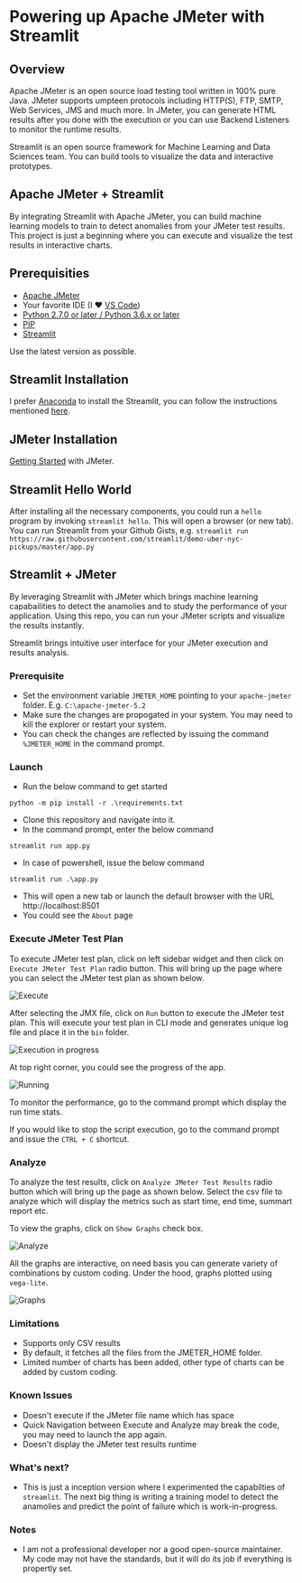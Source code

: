 # Powering up Apache JMeter with Streamlit

## Overview

Apache JMeter is an open source load testing tool written in 100% pure Java. JMeter supports umpteen protocols including HTTP(S), FTP, SMTP, Web Services, JMS and much more. In JMeter, you can generate HTML results after you done with the execution or you can use Backend Listeners to monitor the runtime results. 

Streamlit is an open source framework for Machine Learning and Data Sciences team. You can build tools to visualize the data and interactive prototypes.

## Apache JMeter + Streamlit

By integrating Streamlit with Apache JMeter, you can build machine learning models to train to detect anomalies from your JMeter test results. This project is just a beginning where you can execute and visualize the test results in interactive charts.

## Prerequisities

* [Apache JMeter](https://jmeter.apache.org/download_jmeter.cgi)
* Your favorite IDE (I ❤ [VS Code](https://code.visualstudio.com/))
* [Python 2.7.0 or later / Python 3.6.x or later](https://www.python.org/downloads/)
* [PIP](https://pip.pypa.io/en/stable/installing/)
* [Streamlit](https://streamlit.io/docs/index.html)

Use the latest version as possible.

## Streamlit Installation

I prefer [Anaconda](https://www.anaconda.com/) to install the Streamlit, you can follow the instructions mentioned [here](https://streamlit.io/docs/getting_started.html).

## JMeter Installation

[Getting Started](https://jmeter.apache.org/usermanual/get-started.html#running) with JMeter.

## Streamlit Hello World

After installing all the necessary components, you could run a `hello` program by invoking `streamlit hello`. This will open a browser (or new tab). You can run Streamlit from your Github Gists, e.g. `streamlit run https://raw.githubusercontent.com/streamlit/demo-uber-nyc-pickups/master/app.py`

## Streamlit + JMeter

By leveraging Streamlit with JMeter which brings machine learning capabailities to detect the anamolies and to study the performance of your application. Using this repo, you can run your JMeter scripts and visualize the results instantly.

Streamlit brings intuitive user interface for your JMeter execution and results analysis.

### Prerequisite

* Set the environment variable `JMETER_HOME` pointing to your `apache-jmeter` folder. E.g. `C:\apache-jmeter-5.2`
* Make sure the changes are propogated in your system. You may need to kill the explorer or restart your system.
* You can check the changes are reflected by issuing the command `%JMETER_HOME` in the command prompt.

### Launch

* Run the below command to get started
  
`python -m pip install -r .\requirements.txt`

* Clone this repository and navigate into it.
* In the command prompt, enter the below command

`streamlit run app.py`

* In case of powershell, issue the below command

`streamlit run .\app.py`

* This will open a new tab or launch the default browser with the URL http://localhost:8501
* You could see the `About` page

### Execute JMeter Test Plan

To execute JMeter test plan, click on left sidebar widget and then click on `Execute JMeter Test Plan` radio button. This will bring up the page where you can select the JMeter test plan as shown below.

![Execute](images/Execute.png)

After selecting the JMX file, click on `Run` button to execute the JMeter test plan. This will execute your test plan in CLI mode and generates unique log file and place it in the `bin` folder.

![Execution in progress](images/Execution-Started.png)

At top right corner, you could see the progress of the app.

![Running](images/Running.png)

To monitor the performance, go to the command prompt which display the run time stats.

If you would like to stop the script execution, go to the command prompt and issue the `CTRL + C` shortcut.

### Analyze

To analyze the test results, click on `Analyze JMeter Test Results` radio button which will bring up the page as shown below. Select the csv file to analyze which will display the metrics such as start time, end time, summart report etc. 

To view the graphs, click on `Show Graphs` check box.

![Analyze](images/Analyze.png)

All the graphs are interactive, on need basis you can generate variety of combinations by custom coding. Under the hood, graphs plotted using `vega-lite`.

![Graphs](images/Graphs.png)

### Limitations
* Supports only CSV results
* By default, it fetches all the files from the JMETER_HOME folder. 
* Limited number of charts has been added, other type of charts can be added by custom coding.

### Known Issues
* Doesn't execute if the JMeter file name which has space
* Quick Navigation between Execute and Analyze may break the code, you may need to launch the app again.
* Doesn't display the JMeter test results runtime

### What's next?

* This is just a inception version where I experimented the capabilties of `streamlit`. The next big thing is writing a training model to detect the anamolies and predict the point of failure which is work-in-progress.

### Notes

* I am not a professional developer nor a good open-source maintainer. My code may not have the standards, but it will do its job if everything is propertly set.


